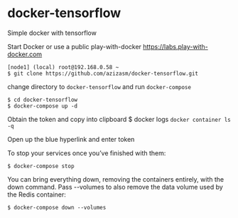 # docker-tensorflow


Simple docker with  tensorflow


Start Docker or use a public play-with-docker https://labs.play-with-docker.com


    [node1] (local) root@192.168.0.58 ~
    $ git clone https://github.com/azizasm/docker-tensorflow.git

change directory to `docker-tensorflow` and run `docker-compose`
    
    $ cd docker-tensorflow
    $ docker-compose up -d
    
Obtain the token  and copy into clipboard 
    $ docker logs `docker container ls -q`
    
Open up the blue hyperlink and enter token 


To stop your services once you’ve finished with them:

    $ docker-compose stop

You can bring everything down, removing the containers entirely, with the down command. Pass --volumes to also remove the data volume used by the Redis container:

    $ docker-compose down --volumes
